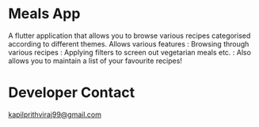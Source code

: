 # Meals App

A flutter application that allows you to browse various recipes categorised according to different themes.
Allows various features
: Browsing through various recipes
: Applying filters to screen out vegetarian meals etc.
: Also allows you to maintain a list of your favourite recipes!

# Developer Contact
kapilprithviraj99@gmail.com

